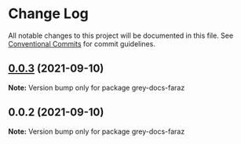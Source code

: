 # Change Log

All notable changes to this project will be documented in this file.
See [Conventional Commits](https://conventionalcommits.org) for commit guidelines.

## [0.0.3](https://gitlab.com/farazahmadkhan15/docs-theme-faraz/compare/grey-docs-faraz@0.0.2...grey-docs-faraz@0.0.3) (2021-09-10)

**Note:** Version bump only for package grey-docs-faraz





## 0.0.2 (2021-09-10)

**Note:** Version bump only for package grey-docs-faraz
